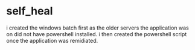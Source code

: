 # self_heal
i created the windows batch first as the older servers the application was on did not have powershell installed.
i then created the powershell script once the application was remidiated.
